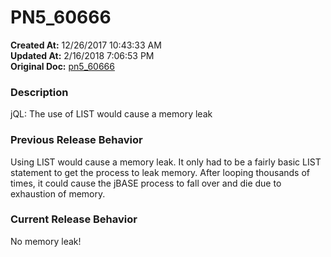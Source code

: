 # PN5_60666

**Created At:** 12/26/2017 10:43:33 AM  
**Updated At:** 2/16/2018 7:06:53 PM  
**Original Doc:** [pn5_60666](https://docs.jbase.com/release-notes/pn5_60666)  


### Description

jQL: The use of LIST would cause a memory leak



### Previous Release Behavior

Using LIST would cause a memory leak. It only had to be a fairly basic LIST statement to get the process to leak memory. After looping thousands of times, it could cause the jBASE process to fall over and die due to exhaustion of memory.



### Current Release Behavior

No memory leak!
